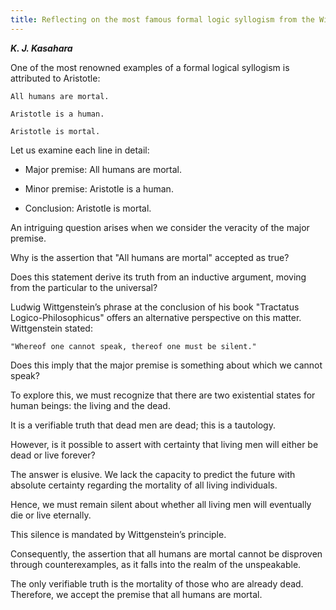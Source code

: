 ```yaml
---
title: Reflecting on the most famous formal logic syllogism from the Wittgenstein's stunning phrase.
---
```


***K. J. Kasahara***

One of the most renowned examples of a formal logical syllogism is attributed to Aristotle:

    All humans are mortal.

    Aristotle is a human.

    Aristotle is mortal.

Let us examine each line in detail:

- Major premise: All humans are mortal.

- Minor premise: Aristotle is a human.

- Conclusion: Aristotle is mortal.

An intriguing question arises when we consider the veracity of the major premise.

Why is the assertion that "All humans are mortal" accepted as true?

Does this statement derive its truth from an inductive argument, moving from the particular to the universal?

Ludwig Wittgenstein’s phrase at the conclusion of his book "Tractatus Logico-Philosophicus" offers an alternative perspective on this matter. Wittgenstein stated:

    "Whereof one cannot speak, thereof one must be silent."

Does this imply that the major premise is something about which we cannot speak?

To explore this, we must recognize that there are two existential states for human beings: the living and the dead.

It is a verifiable truth that dead men are dead; this is a tautology.

However, is it possible to assert with certainty that living men will either be dead or live forever?

The answer is elusive. We lack the capacity to predict the future with absolute certainty regarding the mortality of all living individuals.

Hence, we must remain silent about whether all living men will eventually die or live eternally.

This silence is mandated by Wittgenstein’s principle.

Consequently, the assertion that all humans are mortal cannot be disproven through counterexamples, as it falls into the realm of the unspeakable.

The only verifiable truth is the mortality of those who are already dead. Therefore, we accept the premise that all humans are mortal.

